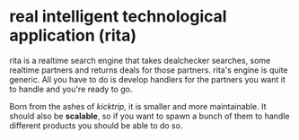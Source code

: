 # real intelligent technological application (rita)

rita is a realtime search engine that takes dealchecker searches, some realtime partners and returns deals for those partners.
rita's engine is quite generic. All you have to do is develop handlers for the partners you want it to handle and you're ready to go.

Born from the ashes of _kicktrip_, it is smaller and more maintainable. It should also be **scalable**, so if you want to
spawn a bunch of them to handle different products you should be able to do so.
